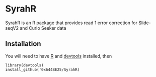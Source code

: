 # SyrahR
SyrahR is an R package that provides read 1 error correction for Slide-seqV2 and Curio Seeker data

## Installation
You will need to have [R](https://www.r-project.org/) and [devtools](https://www.rdocumentation.org/packages/devtools/versions/2.4.5) installed, then
```
library(devtools)
install_github('0x644BE25/SyrahR)
```

